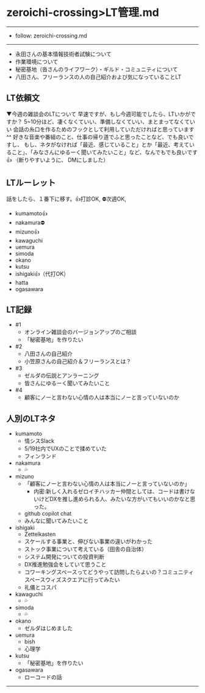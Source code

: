 # zeroichi-crossing>LT管理.md
---
- follow: zeroichi-crossing.md
---

- 永田さんの基本情報技術者試験について
- 作業環境について
- 秘密基地（沓さんのライフワーク）・ギルド・コミュニティについて
- 八田さん、フリーランスの人の自己紹介および気になっていることLT

## LT依頼文
▼今週の雑談会のLTについて
早速ですが、もし今週可能でしたら、LTいかがですか？
5~10分ほど、凄くなくていい、準備しなくていい、まとまってなくていい
会話の糸口を作るためのフックとして利用していただければと思っています^^
好きな音楽や番組のこと、仕事の帰り道でふと思ったことなど、でも良いですし、
もし、ネタがなければ「最近、感じていること」とか「最近、考えていること」、「みなさんにゆるーく聞いてみたいこと」など、なんでもでも良いです👍
（断りやすいように、 DMにしました）

## LTルーレット
話をしたら、１番下に移す。👍打診OK, ⛔️次週OK,
- kumamoto👍
- nakamura⛔️
- mizuno👍
- kawaguchi
- uemura
- simoda
- okano
- kutsu
- ishigaki👍（代打OK）
- hatta
- ogasawara

## LT記録
- #1
  - オンライン雑談会のバージョンアップのご相談
  - 「秘密基地」を作りたい
- #2
  - 八田さんの自己紹介
  - 小笠原さんの自己紹介＆フリーランスとは？
- #3
  - ゼルダの伝説とアンラーニング
  - 皆さんにゆるーく聞いてみたいこと
- #4
  - 顧客にノーと言わない心情の人は本当にノーと言っていないのか


## 人別のLTネタ
- kumamoto
  - 情シスSlack
  - 5/19社内でUXのことで揉めていた
  - フィンランド
- nakamura
  - 💦
- mizuno
  - 「顧客にノーと言わない心情の人は本当にノーと言っていないのか」
    - 内密:新しく入れるゼロイチハッカー仲間としては、コードは書けないけどDXを推し進められる人、みたいな方がいてもいいのかなと思った。
  - github copilot chat
  - みんなに聞いてみたいこと
- ishigaki
  - Zettelkasten
  - スケールする事業と、伸びない事業の違いがわかった
  - ストック事業について考えている（田舎の自治体）
  - システム開発についての投資判断
  - DX推進勉強会をしていて思うこと
  - コワーキングスペースってどうやって訪問したらよいの？コミュニティスペースウィズスクエアに行ってみたい
  - 礼儀とコスパ
- kawaguchi
  - 💦
- simoda
  - 💦
- okano
  - ゼルダはじめました
- uemura
  - bish
  - 心理学
- kutsu
  - 「秘密基地」を作りたい
- ogasawara
  - ローコードの話


---

